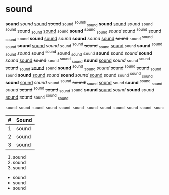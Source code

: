 # sound

**sound** *sound* <u>sound</u> ~~sound~~ `sound` <sup>sound</sup> <sub>sound</sub> **sound** <u>sound</u> *sound* `sound` <sup>sound</sup> ~~sound~~ <sub>sound</sub> <u>sound</u> `sound` **sound** <sup>sound</sup> <sub>sound</sub> *sound* ~~sound~~ <sup>sound</sup> ~~sound~~ <sub>sound</sub> `sound` **sound** <u>sound</u> *sound* **sound** *sound* <u>sound</u> ~~sound~~ `sound` <sup>sound</sup> <sub>sound</sub> **sound** <u>sound</u> *sound* `sound` <sup>sound</sup> ~~sound~~ <sub>sound</sub> <u>sound</u> `sound` **sound** <sup>sound</sup> <sub>sound</sub> *sound* ~~sound~~ <sup>sound</sup> ~~sound~~ <sub>sound</sub> `sound` **sound** <u>sound</u> *sound* **sound** *sound* <u>sound</u> ~~sound~~ `sound` <sup>sound</sup> <sub>sound</sub> **sound** <u>sound</u> *sound* `sound` <sup>sound</sup> ~~sound~~ <sub>sound</sub> <u>sound</u> `sound` **sound** <sup>sound</sup> <sub>sound</sub> *sound* ~~sound~~ <sup>sound</sup> ~~sound~~ <sub>sound</sub> `sound` **sound** <u>sound</u> *sound* **sound** *sound* <u>sound</u> ~~sound~~ `sound` <sup>sound</sup> <sub>sound</sub> **sound** <u>sound</u> *sound* `sound` <sup>sound</sup> ~~sound~~ <sub>sound</sub> <u>sound</u> `sound` **sound** <sup>sound</sup> <sub>sound</sub> *sound* ~~sound~~ <sup>sound</sup> ~~sound~~ <sub>sound</sub> `sound` **sound** <u>sound</u> *sound* **sound** *sound* <u>sound</u> ~~sound~~ `sound` <sup>sound</sup> <sub>sound</sub>


```bash
sound sound sound sound sound sound sound sound sound sound sound sound sound sound sound sound sound sound sound sound sound sound sound sound sound sound sound sound sound sound sound sound sound sound sound sound sound sound sound sound sound sound sound sound sound sound sound sound sound sound sound sound sound sound sound sound sound sound sound sound sound sound sound sound sound sound sound sound sound sound sound soundsound sound sound sound sound sound sound sound sound 
```

| # | Sound |
|---|-------|
| 1 | sound |
| 2 | sound |
| 3 | sound |

1. sound
2. sound
3. sound 

- sound
- sound
- sound

